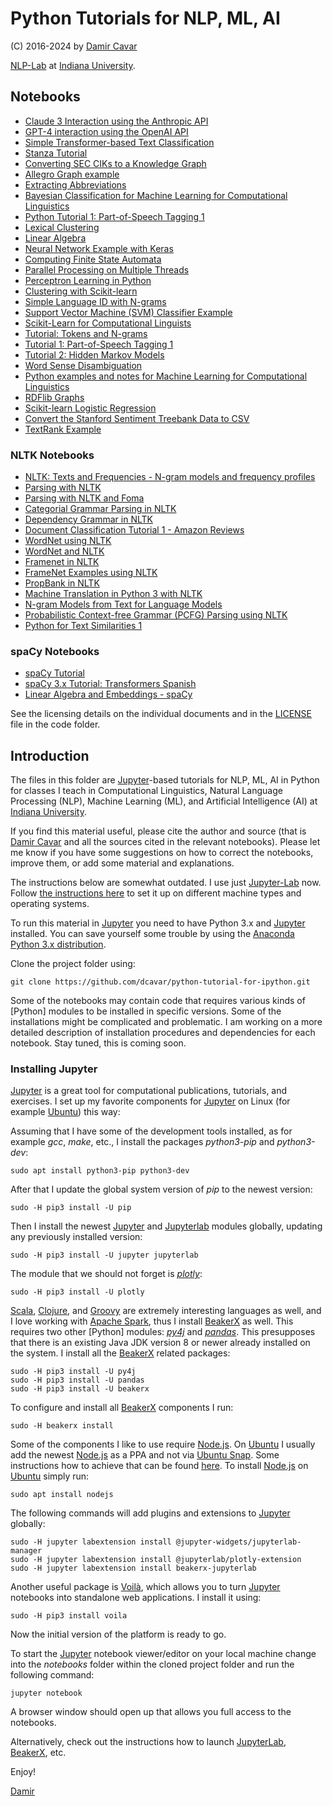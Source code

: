 # Python Tutorials for NLP, ML, AI

(C) 2016-2024 by [Damir Cavar]

[NLP-Lab](https://nlp-lab.org/) at [Indiana University].


## Notebooks

- [Claude 3 Interaction using the Anthropic API](notebooks/claude3_test.ipynb)
- [GPT-4 interaction using the OpenAI API](notebooks/gpt4_test.ipynb)
- [Simple Transformer-based Text Classification](notebooks/Transformers_example_simple_text_classification.ipynb)
- [Stanza Tutorial](notebooks/Stanza_tutorial.ipynb)
- [Converting SEC CIKs to a Knowledge Graph](notebooks/CIK_to_Graph.ipynb)
- [Allegro Graph example](https://github.com/dcavar/python-tutorial-notebooks/blob/master/notebooks/AllegroGraph_example.ipynb)
- [Extracting Abbreviations](https://github.com/dcavar/python-tutorial-notebooks/blob/master/notebooks/Abbreviations_extraction.ipynb)
- [Bayesian Classification for Machine Learning for Computational Linguistics](https://github.com/dcavar/python-tutorial-notebooks/blob/master/notebooks/Bayesian%20Classifier.ipynb)
- [Python Tutorial 1: Part-of-Speech Tagging 1](notebooks/Python%20Tutorial%20PoS%20Tagging.ipynb)
- [Lexical Clustering](https://github.com/dcavar/python-tutorial-notebooks/blob/master/notebooks/Lexical%20Clustering.ipynb)
- [Linear Algebra](https://github.com/dcavar/python-tutorial-notebooks/blob/master/notebooks/Linear%20Algebra.ipynb)
- [Neural Network Example with Keras](https://github.com/dcavar/python-tutorial-notebooks/blob/master/notebooks/Neural%20Network%20Example%20with%20Keras.ipynb)
- [Computing Finite State Automata](https://github.com/dcavar/python-tutorial-notebooks/blob/master/notebooks/Non-Deterministic%20Automaton%20Computing.ipynb)
- [Parallel Processing on Multiple Threads](https://github.com/dcavar/python-tutorial-notebooks/blob/master/notebooks/Parallelization_Example.ipynb)
- [Perceptron Learning in Python](https://github.com/dcavar/python-tutorial-notebooks/blob/master/notebooks/Perceptron%20Learning%20in%20Python.ipynb)
- [Clustering with Scikit-learn](https://github.com/dcavar/python-tutorial-notebooks/blob/master/notebooks/Python%20Clustering%20with%20Scikit-learn.ipynb)
- [Simple Language ID with N-grams](https://github.com/dcavar/python-tutorial-notebooks/blob/master/notebooks/Python%20Language%20ID.ipynb)
- [Support Vector Machine (SVM) Classifier Example](https://github.com/dcavar/python-tutorial-notebooks/blob/master/notebooks/Python%20SVM%20Classifier%20Example.ipynb)
- [Scikit-Learn for Computational Linguists](https://github.com/dcavar/python-tutorial-notebooks/blob/master/notebooks/Python%20Scikit-Learn%20for%20Computational%20Linguists.ipynb)
- [Tutorial: Tokens and N-grams](https://github.com/dcavar/python-tutorial-notebooks/blob/master/notebooks/Python%20Tokens%20and%20N-grams.ipynb)
- [Tutorial 1: Part-of-Speech Tagging 1](https://github.com/dcavar/python-tutorial-notebooks/blob/master/notebooks/Python%20Tutorial%20PoS%20Tagging.ipynb)
- [Tutorial 2: Hidden Markov Models](https://github.com/dcavar/python-tutorial-notebooks/blob/master/notebooks/Python%20Tutorial%20HMM.ipynb)
- [Word Sense Disambiguation](https://github.com/dcavar/python-tutorial-notebooks/blob/master/notebooks/Python%20Word%20Sense%20Disambiguation.ipynb)
- [Python examples and notes for Machine Learning for Computational Linguistics](https://github.com/dcavar/python-tutorial-notebooks/blob/master/notebooks/Python%20examples%20and%20notes%20for%20Machine%20Learning%20for%20Computational%20Linguistics.ipynb)
- [RDFlib Graphs](https://github.com/dcavar/python-tutorial-notebooks/blob/master/notebooks/RDFlib_example.ipynb)
- [Scikit-learn Logistic Regression](https://github.com/dcavar/python-tutorial-notebooks/blob/master/notebooks/Scikitlearn_logistic_regression.ipynb)
- [Convert the Stanford Sentiment Treebank Data to CSV](https://github.com/dcavar/python-tutorial-notebooks/blob/master/notebooks/Stanford_Sentiment_Treebank_Converter.ipynb)
- [TextRank Example](https://github.com/dcavar/python-tutorial-notebooks/blob/master/notebooks/textrank_example.ipynb)


### NLTK Notebooks

- [NLTK: Texts and Frequencies - N-gram models and frequency profiles](https://github.com/dcavar/python-tutorial-notebooks/blob/master/notebooks/Python%20NLTK%20-%20Texts%20and%20Frequencies.ipynb)
- [Parsing with NLTK](https://github.com/dcavar/python-tutorial-notebooks/blob/master/notebooks/Python%20Parsing%20with%20NLTK.ipynb)
- [Parsing with NLTK and Foma](https://github.com/dcavar/python-tutorial-notebooks/blob/master/notebooks/Python%20Parsing%20with%20NLTK%20and%20Foma.ipynb)
- [Categorial Grammar Parsing in NLTK](https://github.com/dcavar/python-tutorial-notebooks/blob/master/notebooks/Combinatory%20Categorial%20Grammar%20Parsing%20with%20NLTK.ipynb)
- [Dependency Grammar in NLTK](https://github.com/dcavar/python-tutorial-notebooks/blob/master/notebooks/Dependency%20Grammar%20in%20NLTK.ipynb)
- [Document Classification Tutorial 1 - Amazon Reviews](https://github.com/dcavar/python-tutorial-notebooks/blob/master/notebooks/Document%20Classification%20Tutorial.ipynb)
- [WordNet using NLTK](https://github.com/dcavar/python-tutorial-notebooks/blob/master/notebooks/Python%20WordNet%20using%20NLTK.ipynb)
- [WordNet and NLTK](https://github.com/dcavar/python-tutorial-notebooks/blob/master/notebooks/WordNet%20and%20NLTK.ipynb)
- [Framenet in NLTK](https://github.com/dcavar/python-tutorial-notebooks/blob/master/notebooks/NLTK_Framenet.ipynb)
- [FrameNet Examples using NLTK](https://github.com/dcavar/python-tutorial-notebooks/blob/master/notebooks/FrameNet%20Examples%20using%20NLTK.ipynb)
- [PropBank in NLTK](https://github.com/dcavar/python-tutorial-notebooks/blob/master/notebooks/NLTK_Propbank.ipynb)
- [Machine Translation in Python 3 with NLTK](https://github.com/dcavar/python-tutorial-notebooks/blob/master/notebooks/Machine%20Translation%20in%20Python%203%20with%20NLTK.ipynb)
- [N-gram Models from Text for Language Models](https://github.com/dcavar/python-tutorial-notebooks/blob/master/notebooks/N-gram%20Models%20for%20Language%20Models.ipynb)
- [Probabilistic Context-free Grammar (PCFG) Parsing using NLTK](https://github.com/dcavar/python-tutorial-notebooks/blob/master/notebooks/PCFG%20Parsing%20with%20NLTK.ipynb)
- [Python for Text Similarities 1](https://github.com/dcavar/python-tutorial-notebooks/blob/master/notebooks/Python%20for%20Text%20Similarities.ipynb)



### spaCy Notebooks

- [spaCy Tutorial](https://github.com/dcavar/python-tutorial-notebooks/blob/master/notebooks/spaCy%20Tutorial.ipynb)
- [spaCy 3.x Tutorial: Transformers Spanish](https://github.com/dcavar/python-tutorial-notebooks/blob/master/notebooks/spaCy%203.x%20Tutorial%20Transformers%20Spanish.ipynb)
- [Linear Algebra and Embeddings - spaCy](https://github.com/dcavar/python-tutorial-notebooks/blob/master/notebooks/Embeddings_and_Vectors.ipynb)


See the licensing details on the individual documents and in the [LICENSE] file in the code folder.


## Introduction

The files in this folder are [Jupyter]-based tutorials for NLP, ML, AI in Python for classes I teach in Computational Linguistics, Natural Language Processing (NLP), Machine Learning (ML), and Artificial Intelligence (AI) at [Indiana University].

If you find this material useful, please cite the author and source (that is [Damir Cavar] and all the sources cited in the relevant notebooks). Please let me know if you have some suggestions on how to correct the notebooks, improve them, or add some material and explanations.

The instructions below are somewhat outdated. I use just [Jupyter-Lab](https://jupyter.org/) now. Follow [the instructions here](https://jupyter.org/install) to set it up on different machine types and operating systems.



To run this material in [Jupyter] you need to have Python 3.x and [Jupyter] installed. You can save yourself some trouble by using the [Anaconda Python 3.x distribution].

Clone the project folder using:

	git clone https://github.com/dcavar/python-tutorial-for-ipython.git

Some of the notebooks may contain code that requires various kinds of [Python] modules to be installed in specific versions. Some of the installations might be complicated and problematic. I am working on a more detailed description of installation procedures and dependencies for each notebook. Stay tuned, this is coming soon.


### Installing Jupyter

[Jupyter] is a great tool for computational publications, tutorials, and exercises. I set up my favorite components for [Jupyter] on Linux (for example [Ubuntu]) this way:

Assuming that I have some of the development tools installed, as for example *gcc*, *make*, etc., I install the packages *python3-pip* and *python3-dev*:

	sudo apt install python3-pip python3-dev

After that I update the global system version of *pip* to the newest version:

	sudo -H pip3 install -U pip

Then I install the newest [Jupyter] and [Jupyterlab] modules globally, updating any previously installed version:

	sudo -H pip3 install -U jupyter jupyterlab

The module that we should not forget is [*plotly*](https://plot.ly/python/):

	sudo -H pip3 install -U plotly

[Scala], [Clojure], and [Groovy] are extremely interesting languages as well, and I love working with [Apache Spark], thus I install [BeakerX] as well. This requires two other [Python] modules: [*py4j*](https://www.py4j.org/) and [*pandas*](https://pandas.pydata.org/). This presupposes that there is an existing Java JDK version 8 or newer already installed on the system. I install all the [BeakerX] related packages:

	sudo -H pip3 install -U py4j
	sudo -H pip3 install -U pandas
	sudo -H pip3 install -U beakerx

To configure and install all [BeakerX] components I run:

	sudo -H beakerx install

Some of the components I like to use require [Node.js]. On [Ubuntu] I usually add the newest [Node.js] as a PPA and not via [Ubuntu Snap]. Some instructions how to achieve that can be found [here](https://tecadmin.net/install-latest-nodejs-npm-on-ubuntu/). To install [Node.js] on [Ubuntu] simply run:

	sudo apt install nodejs

The following commands will add plugins and extensions to [Jupyter] globally:

	sudo -H jupyter labextension install @jupyter-widgets/jupyterlab-manager
	sudo -H jupyter labextension install @jupyterlab/plotly-extension
	sudo -H jupyter labextension install beakerx-jupyterlab

Another useful package is [Voilà], which allows you to turn [Jupyter] notebooks into standalone web applications. I install it using:

	sudo -H pip3 install voila

Now the initial version of the platform is ready to go.

To start the [Jupyter] notebook viewer/editor on your local machine change into the *notebooks* folder within the cloned project folder and run the following command:

	jupyter notebook

A browser window should open up that allows you full access to the notebooks.

Alternatively, check out the instructions how to launch [JupyterLab], [BeakerX], etc.


Enjoy!

[Damir]



[Jupyter]: http://jupyter.org/ "Jupyter"
[JupyterLab]: https://jupyter.org/install "Jupyter"
[Damir Cavar]: http://damir.cavar.me/ "Damir Cavar"
[Damir]: http://damir.cavar.me/ "Damir Cavar"
[LICENSE]: https://github.com/dcavar/python-tutorial-for-ipython/blob/master/LICENSE "License"
[Computational Linguistics Program]: http://cl.indiana.edu/programs.html "IU Computational Linguistics"
[Department of Linguistics]: http://www.indiana.edu/~lingdept/ "IU Department of Linguistics"
[Indiana University]: https://www.indiana.edu/ "Indiana University"
[Anaconda Python 3.x distribution]: https://www.continuum.io/downloads "Anaconda Python"
[BeakerX]: http://beakerx.com/ "BeakerX"
[Scala]: https://www.scala-lang.org/ "The Scala Programming Language"
[Clojure]: https://clojure.org/ "Clojure"
[Groovy]: https://groovy-lang.org/ "Apache Groovy"
[Apache Spark]: https://spark.apache.org/ "Apache Spark"
[Node.js]: https://nodejs.org/en/ "Node.js"
[Ubuntu]: https://ubuntu.com/ "Ubuntu"
[Voilà]: https://voila.readthedocs.io/en/stable/install.html "Voilà"
[Ubuntu Snap]: https://ubuntu.com/tutorials/basic-snap-usage#1-introduction "Ubuntu Snap"
